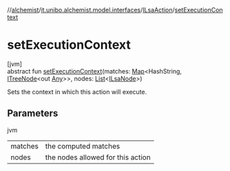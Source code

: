 //[alchemist](../../../index.md)/[it.unibo.alchemist.model.interfaces](../index.md)/[ILsaAction](index.md)/[setExecutionContext](set-execution-context.md)

# setExecutionContext

[jvm]\
abstract fun [setExecutionContext](set-execution-context.md)(matches: [Map](https://docs.oracle.com/javase/8/docs/api/java/util/Map.html)<HashString, [ITreeNode](../../it.unibo.alchemist.expressions.interfaces/-i-tree-node/index.md)<out [Any](https://kotlinlang.org/api/latest/jvm/stdlib/kotlin/-any/index.html)>>, nodes: [List](https://docs.oracle.com/javase/8/docs/api/java/util/List.html)<[ILsaNode](../-i-lsa-node/index.md)>)

Sets the context in which this action will execute.

## Parameters

jvm

| | |
|---|---|
| matches | the computed matches |
| nodes | the nodes allowed for this action |
